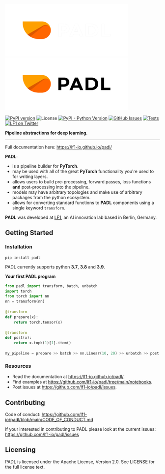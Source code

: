 <img src="img/logo_dark_mode.png#gh-dark-mode-only" alt="PADL" width="400"><img src="img/logo.png#gh-light-mode-only" alt="PADL" width="400">

[![PyPI version](https://badge.fury.io/py/padl.svg)](https://badge.fury.io/py/padl) 
![License](https://img.shields.io/badge/License-Apache_2.0-blue.svg) 
[![PyPI - Python Version](https://img.shields.io/pypi/pyversions/padl)](https://pypi.org/project/padl/) 
[![GitHub Issues](https://img.shields.io/github/issues/lf1-io/padl.svg)](https://github.com/lf1-io/padl/issues)
[![Tests](https://github.com/lf1-io/padl/actions/workflows/actions.yml/badge.svg)](https://github.com/lf1-io/padl/actions/workflows/actions.yml)
[![LF1 on Twitter](https://badgen.net/badge/icon/twitter?icon=twitter&label)](https://twitter.com/lf1_io)

**Pipeline abstractions for deep learning**.

---

Full documentation here: https://lf1-io.github.io/padl/

**PADL**:

- is a pipeline builder for **PyTorch**.
- may be used with all of the great **PyTorch** functionality you're used to for writing layers.
- allows users to build pre-processing, forward passes, loss functions **and** post-processing into the pipeline.
- models may have arbitrary topologies and make use of arbitrary packages from the python ecosystem.
- allows for converting standard functions to **PADL** components using a single keyword `transform`.

**PADL** was developed at [LF1](https://lf1.io/), an AI innovation lab based in Berlin, Germany.

## Getting Started

### Installation

```
pip install padl
```

PADL currently supports python **3.7**, **3.8** and **3.9**.

**Your first PADL program**

```python
from padl import transform, batch, unbatch
import torch
from torch import nn
nn = transform(nn)

@transform
def prepare(x):
    return torch.tensor(x)

@transform
def post(x):
    return x.topk(1)[1].item()

my_pipeline = prepare >> batch >> nn.Linear(10, 20) >> unbatch >> post
```

### Resources

- Read the documentation at <https://lf1-io.github.io/padl/>.
- Find examples at <https://github.com/lf1-io/padl/tree/main/notebooks>.
- Post issues at <https://github.com/lf1-io/padl/issues>.

## Contributing

Code of conduct: https://github.com/lf1-io/padl/blob/main/CODE_OF_CONDUCT.md

If your interested in contributing to PADL please look at the current issues: https://github.com/lf1-io/padl/issues

## Licensing

PADL is licensed under the Apache License, Version 2.0. See LICENSE for the full license text.
